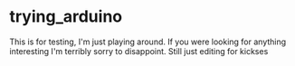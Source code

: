 # trying_arduino
This is for testing, I'm just playing around. If you were looking for anything interesting I'm terribly sorry to disappoint. 
Still just editing for kickses
